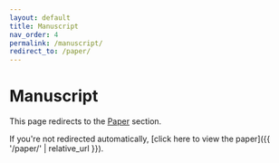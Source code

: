 ```yaml
---
layout: default
title: Manuscript
nav_order: 4
permalink: /manuscript/
redirect_to: /paper/
---
```


# Manuscript

This page redirects to the [Paper](/paper/) section.

<script>
window.location.href = "{{ '/paper/' | relative_url }}";
</script>

If you're not redirected automatically, [click here to view the paper]({{ '/paper/' | relative_url }}).
